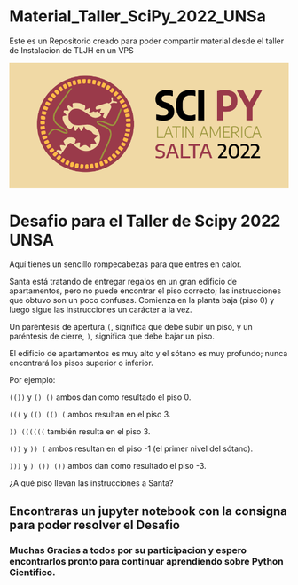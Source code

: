 # Material_Taller_SciPy_2022_UNSa

Este es un Repositorio creado para poder compartir material desde el taller de Instalacion de TLJH en un VPS

![logo](source/scipy_salta_2022_image.png)

# Desafio para el Taller de Scipy 2022 UNSA

Aquí tienes un sencillo rompecabezas para que entres en calor.

Santa está tratando de entregar regalos en un gran edificio de apartamentos, pero no puede encontrar el piso correcto; las instrucciones que obtuvo son un poco confusas. Comienza en la planta baja (piso 0) y luego sigue las instrucciones un carácter a la vez.

Un paréntesis de apertura,`(`, significa que debe subir un piso, y un paréntesis de cierre, `)`, significa que debe bajar un piso.

El edificio de apartamentos es muy alto y el sótano es muy profundo; nunca encontrará los pisos superior o inferior.

Por ejemplo:

`(())` y `() ()` ambos dan como resultado el piso 0.

`(((` y `(() (() (` ambos resultan en el piso 3.

`)) ((((((` también resulta en el piso 3.

`())` y `)) (` ambos resultan en el piso -1 (el primer nivel del sótano).

`)))` y `) ()) ())` ambos dan como resultado el piso -3.

¿A qué piso llevan las instrucciones a Santa?

## Encontraras un jupyter notebook con la consigna para poder resolver el Desafio

### Muchas Gracias a todos por su participacion y espero encontrarlos pronto para continuar aprendiendo sobre Python Cientifico.
